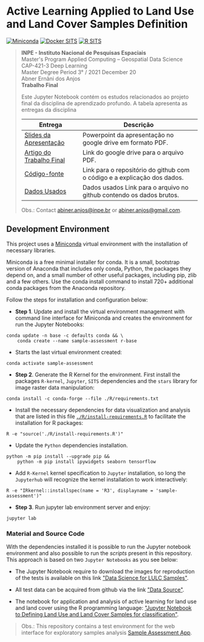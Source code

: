 # Active Learning Applied to Land Use and Land Cover Samples Definition

[![Miniconda](https://img.shields.io/badge/miniconda-3-green)](https://docs.conda.io/en/latest/miniconda.html)
[![Docker SITS](https://img.shields.io/badge/BDC_SITS_RStudio-0.15.0-green)](https://hub.docker.com/r/brazildatacube/sits-rstudio)
[![R SITS](https://img.shields.io/badge/BDC_R_SITS-0.15.0-green)](https://github.com/e-sensing/sits)


> **INPE - Instituto Nacional de Pesquisas Espaciais**</br>
> Master's Program Applied Computing – Geospatial Data Science</br>
> CAP-421-3 Deep Learning</br>
> Master Degree Period 3° / 2021 December 20</br>
> Abner Ernâni dos Anjos</br>
> **Trabalho Final**
>
> Este Jupyter Notebook contém os estudos relacionados ao projeto final da disciplina de aprendizado profundo.
> A tabela apresenta as entregas da disciplina
>
> Entrega                  | Descrição
> -------------------------|-----------
> [Slides da Apresentação](https://drive.google.com/file/d/17S3msSZWz80V-7kC5LOzq29I6qf-kzla/view?usp=sharing) | Powerpoint da apresentação no google drive em formato PDF.
> [Artigo do Trabalho Final](https://drive.google.com/file/d/16Vr_onhYtsL0M0Rw4wi9hUUjoMA0GEij/view?usp=sharing) | Link do google drive para o arquivo PDF.
> [Código-fonte](https://github.com/AbnerErnaniADSFatec/sample-assessment-geodatascience/tree/main/GeoDataScience.ipynb) | Link para o repositório do github com o código e a explicação dos dados.
> [Dados Usados](https://github.com/AbnerErnaniADSFatec/sample-assessment-geodatascience/tree/main/data/samples) | Dados usados Link para o arquivo no github contendo os dados brutos.
>
> Obs.: Contact abiner.anjos@inpe.br or abiner.anjos@gmail.com.

## Development Environment

This project uses a [Miniconda](https://docs.conda.io/en/latest/miniconda.html) virtual environment with the installation of necessary libraries.

Miniconda is a free minimal installer for conda. It is a small, bootstrap version of Anaconda that includes only conda, Python, the packages they depend on, and a small number of other useful packages, including pip, zlib and a few others. Use the conda install command to install 720+ additional conda packages from the Anaconda repository.

Follow the steps for installation and configuration below:


 - **Step 1**. Update and install the virtual environment management with command line interface for Miniconda and creates the environment for run the Jupyter Notebooks:

~~~dos
conda update -n base -c defaults conda && \
    conda create --name sample-assessment r-base
~~~

 - Starts the last virtual environment created:

~~~dos
conda activate sample-assessment
~~~

 - **Step 2**. Generate the R Kernel for the environment. First install the packages `R-kernel`, `Jupyter`, `SITS` dependencies and the `stars` library for image raster data manipulation:

~~~dos
conda install -c conda-forge --file ./R/requirements.txt
~~~

 - Install the necessary dependencies for data visualization and analysis that are listed in this file [`./R/install-requirements.R`](./R/install-requirements.R) to facilitate the installation for R packages:

~~~dos
R -e "source('./R/install-requirements.R')"
~~~

 - Update the `Python` dependencies installation.

~~~dos
python -m pip install --upgrade pip &&
    python -m pip install ipywidgets seaborn tensorflow
~~~

- Add `R-Kernel` kernel specification to `Jupyter` installation, so long the `Jupyterhub` will recognize the kernel installation to work interactively:

~~~dos
R -e "IRkernel::installspec(name = 'R3', displayname = 'sample-assessment')"
~~~

 - **Step 3**. Run jupyter lab environment server and enjoy:

~~~dos
jupyter lab
~~~

### Material and Source Code

With the dependencies installed it is possible to run the Jupyter notebook environment and also possible to run the _scripts_ present in this repository. This approach is based on two `Jupyter Notebooks` as you see below:

- The Jupyter Notebook require to download the images for reproduction of the tests is available on this link ["Data Science for LULC Samples"](https://github.com/AbnerErnaniADSFatec/sample-assessment-data-science).

- All test data can be acquired from github via the link ["Data Source"](https://github.com/AbnerErnaniADSFatec/computational-statistics-data/tree/main/data-science).

 - The notebook for application and analysis of active learning for land use and land cover using the R programming language: ["Jupyter Notebook to Defining Land Use and Land Cover Samples for classification"](GeoDataScience.ipynb).


> Obs.: This repository contains a test environment for the web interface for exploratory samples analysis [Sample Assessment App](https://github.com/AbnerErnaniADSFatec/sample-assessment).
